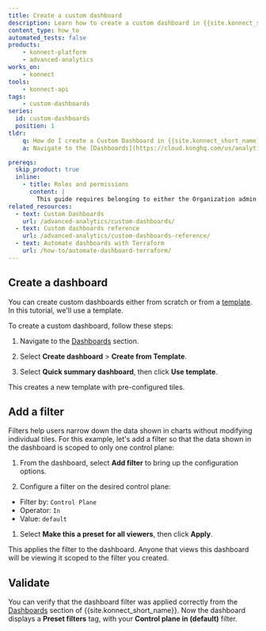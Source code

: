 ```yaml
---
title: Create a custom dashboard
description: Learn how to create a custom dashboard in {{site.konnect_short_name}} Analytics
content_type: how_to
automated_tests: false
products:
    - konnect-platform
    - advanced-analytics
works_on:
    - konnect
tools:
    - konnect-api
tags:
    - custom-dashboards
series:
  id: custom-dashboards
  position: 1
tldr:
    q: How do I create a Custom Dashboard in {{site.konnect_short_name}}
    a: Navigate to the [Dashboards](https://cloud.konghq.com/us/analytics/dashboards), select **Create from Template** and apply filters.

prereqs:
  skip_product: true
  inline: 
    - title: Roles and permissions
      content: |
        This guide requires belonging to either the Organization admin or Analytics admin [teams](/konnect-platform/teams-and-roles/). 
related_resources:
  - text: Custom Dashboards
    url: /advanced-analytics/custom-dashboards/
  - text: Custom dashboards reference
    url: /advanced-analytics/custom-dashboards-reference/
  - text: Automate dashboards with Terraform
    url: /how-to/automate-dashboard-terraform/
---
```


## Create a dashboard

You can create custom dashboards either from scratch or from a [template](/advanced-analytics/custom-dashboards-reference/#templates). In this tutorial, we'll use a template.

To create a custom dashboard, follow these steps: 

1. Navigate to the [Dashboards](https://cloud.konghq.com/us/analytics/dashboards) section.

1. Select **Create dashboard** > **Create from Template**.

1. Select **Quick summary dashboard**, then click **Use template**.


This creates a new template with pre-configured tiles.

## Add a filter

Filters help users narrow down the data shown in charts without modifying individual tiles. For this example, let's add a filter so that the data shown in the dashboard is scoped to only one control plane: 

1. From the dashboard, select **Add filter** to bring up the configuration options.

1. Configure a filter on the desired control plane:
  * Filter by: `Control Plane`
  * Operator: `In`
  * Value: `default` 
1. Select **Make this a preset for all viewers**, then click **Apply**. 

This applies the filter to the dashboard. Anyone that views this dashboard will be viewing it scoped to the filter you created.


## Validate

You can verify that the dashboard filter was applied correctly from the [Dashboards](https://cloud.konghq.com/us/analytics/dashboards) section of {{site.konnect_short_name}}. Now the dashboard displays a **Preset filters** tag, with your **Control plane in (default)** filter.


